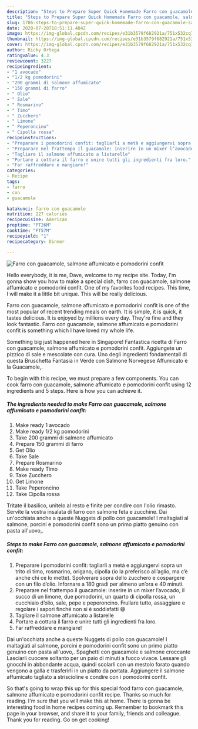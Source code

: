 ```yaml
---
description: "Steps to Prepare Super Quick Homemade Farro con guacamole, salmone affumicato e pomodorini confit"
title: "Steps to Prepare Super Quick Homemade Farro con guacamole, salmone affumicato e pomodorini confit"
slug: 1786-steps-to-prepare-super-quick-homemade-farro-con-guacamole-salmone-affumicato-e-pomodorini-confit
date: 2020-07-28T18:51:11.484Z
image: https://img-global.cpcdn.com/recipes/e31b3579f682921a/751x532cq70/farro-con-guacamole-salmone-affumicato-e-pomodorini-confit-recipe-main-photo.jpg
thumbnail: https://img-global.cpcdn.com/recipes/e31b3579f682921a/751x532cq70/farro-con-guacamole-salmone-affumicato-e-pomodorini-confit-recipe-main-photo.jpg
cover: https://img-global.cpcdn.com/recipes/e31b3579f682921a/751x532cq70/farro-con-guacamole-salmone-affumicato-e-pomodorini-confit-recipe-main-photo.jpg
author: Ricky Ortega
ratingvalue: 4.3
reviewcount: 3227
recipeingredient:
- "1 avocado"
- "1/2 kg pomodorini"
- "200 grammi di salmone affumicato"
- "150 grammi di farro"
- " Olio"
- " Sale"
- " Rosmarino"
- " Timo"
- " Zucchero"
- " Limone"
- " Peperoncino"
- " Cipolla rossa"
recipeinstructions:
- "Preparare i pomodorini confit: tagliarli a metà e aggiungervi sopra un trito di timo, rosmarino, origano, cipolla (io la preferisco all’aglio, ma c’è anche chi ce lo mette). Spolverare sopra dello zucchero e cospargere con un filo d’olio. Infornare a 180 gradi per almeno un’ora e 40 minuti."
- "Preparare nel frattempo il guacamole: inserire in un mixer l’avocado, il succo di un limone, due pomodorini, un quarto di cipolla rossa, un cucchiaio d’olio, sale, pepe e peperoncino. Frullare tutto, assaggiare e regolare i sapori finché non si è soddisfatti 😄"
- "Tagliare il salmone affumicato a listarelle"
- "Portare a cottura il farro e unire tutti gli ingredienti fra loro."
- "Far raffreddare e mangiare!"
categories:
- Recipe
tags:
- farro
- con
- guacamole

katakunci: farro con guacamole 
nutrition: 227 calories
recipecuisine: American
preptime: "PT26M"
cooktime: "PT57M"
recipeyield: "1"
recipecategory: Dinner

---
```



![Farro con guacamole, salmone affumicato e pomodorini confit](https://img-global.cpcdn.com/recipes/e31b3579f682921a/751x532cq70/farro-con-guacamole-salmone-affumicato-e-pomodorini-confit-recipe-main-photo.jpg)

Hello everybody, it is me, Dave, welcome to my recipe site. Today, I'm gonna show you how to make a special dish, farro con guacamole, salmone affumicato e pomodorini confit. One of my favorites food recipes. This time, I will make it a little bit unique. This will be really delicious.

Farro con guacamole, salmone affumicato e pomodorini confit is one of the most popular of recent trending meals on earth. It is simple, it is quick, it tastes delicious. It is enjoyed by millions every day. They're fine and they look fantastic. Farro con guacamole, salmone affumicato e pomodorini confit is something which I have loved my whole life.

Something big just happened here in Singapore! Fantastica ricetta di Farro con guacamole, salmone affumicato e pomodorini confit. Aggiungete un pizzico di sale e mescolate con cura. Uno degli ingredienti fondamentali di questa Bruschetta Fantasia in Verde con Salmone Norvegese Affumicato è la Guacamole,.


To begin with this recipe, we must prepare a few components. You can cook farro con guacamole, salmone affumicato e pomodorini confit using 12 ingredients and 5 steps. Here is how you can achieve it.

<!--inarticleads1-->

##### The ingredients needed to make Farro con guacamole, salmone affumicato e pomodorini confit:

1. Make ready 1 avocado
1. Make ready 1/2 kg pomodorini
1. Take 200 grammi di salmone affumicato
1. Prepare 150 grammi di farro
1. Get  Olio
1. Take  Sale
1. Prepare  Rosmarino
1. Make ready  Timo
1. Take  Zucchero
1. Get  Limone
1. Take  Peperoncino
1. Take  Cipolla rossa


Tritate il basilico, unitelo al resto e finite per condire con l&#39;olio rimasto. Servite la vostra insalata di farro con salmone feta e zucchine. Dai un&#39;occhiata anche a queste Nuggets di pollo con guacamole! I maltagiati al salmone, porcini e pomodorini confit sono un primo piatto genuino con pasta all&#39;uovo,. 

<!--inarticleads2-->

##### Steps to make Farro con guacamole, salmone affumicato e pomodorini confit:

1. Preparare i pomodorini confit: tagliarli a metà e aggiungervi sopra un trito di timo, rosmarino, origano, cipolla (io la preferisco all’aglio, ma c’è anche chi ce lo mette). Spolverare sopra dello zucchero e cospargere con un filo d’olio. Infornare a 180 gradi per almeno un’ora e 40 minuti.
1. Preparare nel frattempo il guacamole: inserire in un mixer l’avocado, il succo di un limone, due pomodorini, un quarto di cipolla rossa, un cucchiaio d’olio, sale, pepe e peperoncino. Frullare tutto, assaggiare e regolare i sapori finché non si è soddisfatti 😄
1. Tagliare il salmone affumicato a listarelle
1. Portare a cottura il farro e unire tutti gli ingredienti fra loro.
1. Far raffreddare e mangiare!


Dai un&#39;occhiata anche a queste Nuggets di pollo con guacamole! I maltagiati al salmone, porcini e pomodorini confit sono un primo piatto genuino con pasta all&#39;uovo,. Spaghetti con guacamole e salmone croccante Lasciarli cuocere soltanto per un paio di minuti a fuoco vivace. Lessare gli gnocchi in abbondante acqua, quindi scolarli con un mestolo forato quando vengono a galla e trasferirli in un piatto da portata. Aggiungere il salmone affumicato tagliato a striscioline e condire con i pomodorini confit. 

So that's going to wrap this up for this special food farro con guacamole, salmone affumicato e pomodorini confit recipe. Thanks so much for reading. I'm sure that you will make this at home. There is gonna be interesting food in home recipes coming up. Remember to bookmark this page in your browser, and share it to your family, friends and colleague. Thank you for reading. Go on get cooking!
